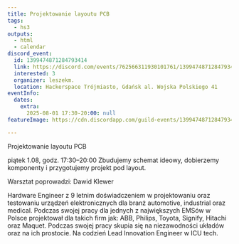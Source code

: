 ```yaml
---
title: Projektowanie layoutu PCB
tags:
  - hs3
outputs:
  - html
  - calendar
discord_event:
  id: 1399474871284793414
  link: https://discord.com/events/762566311930101761/1399474871284793414
  interested: 3
  organizer: leszekm.
  location: Hackerspace Trójmiasto, Gdańsk al. Wojska Polskiego 41
eventInfo:
  dates:
    extra:
      2025-08-01 17:30-20:00: null
featureImage: https://cdn.discordapp.com/guild-events/1399474871284793414/1f2fd76e35ac161a8bd20aabc80f9325.png?size=1024

---
```


Projektowanie layoutu PCB

 piątek 1.08, godz. 17:30–20:00
Zbudujemy schemat ideowy, dobierzemy komponenty i przygotujemy projekt pod layout.

Warsztat poprowadzi: Dawid Klewer

Hardware Engineer z 9 letnim doświadczeniem w projektowaniu oraz testowaniu urządzeń elektronicznych dla branż automotive, industrial oraz medical. Podczas swojej pracy dla jednych z największych EMSów w Polsce projektował dla takich firm jak: ABB, Philips, Toyota, Signify, Hitachi oraz Maquet. Podczas swojej pracy skupia się na niezawodności układów oraz na ich prostocie. Na codzień Lead Innovation Engineer w ICU tech.
